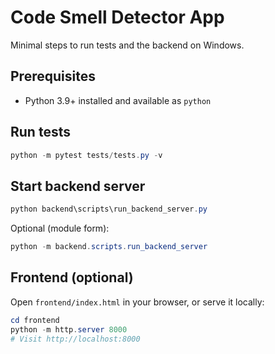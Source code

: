 # Code Smell Detector App

Minimal steps to run tests and the backend on Windows.

## Prerequisites
- Python 3.9+ installed and available as `python`

## Run tests
```powershell
python -m pytest tests/tests.py -v
```

## Start backend server
```powershell
python backend\scripts\run_backend_server.py
```

Optional (module form):
```powershell
python -m backend.scripts.run_backend_server
```

## Frontend (optional)
Open `frontend/index.html` in your browser, or serve it locally:
```powershell
cd frontend
python -m http.server 8000
# Visit http://localhost:8000
```
